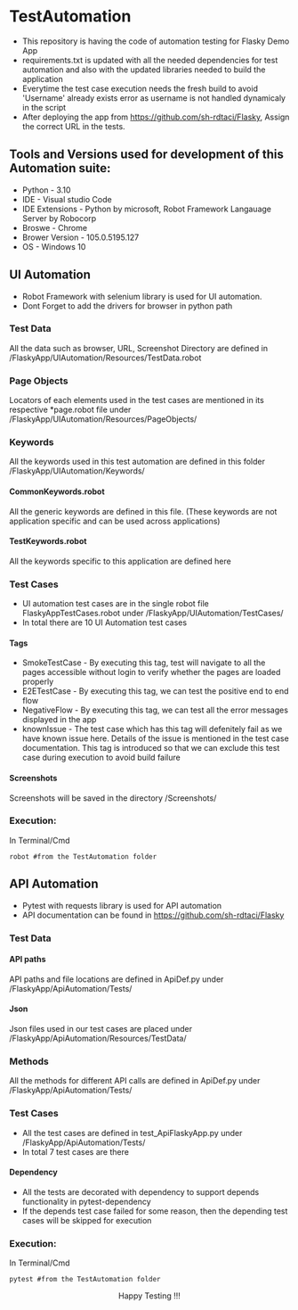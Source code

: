 # TestAutomation
- This repository is having the code of automation testing for Flasky Demo App
- requirements.txt is updated with all the needed dependencies for test automation and also with the updated libraries needed to build the application
- Everytime the test case execution needs the fresh build to avoid 'Username' already exists error as username is not handled dynamicaly in the script
- After deploying the app from https://github.com/sh-rdtaci/Flasky, Assign the correct URL in the tests.

## Tools and Versions used for development of this Automation suite:
- Python - 3.10
- IDE - Visual studio Code
- IDE Extensions - Python by microsoft, Robot Framework Langauage Server by Robocorp
- Broswe - Chrome
- Brower Version - 105.0.5195.127 
- OS - Windows 10

## UI Automation
- Robot Framework with selenium library is used for UI automation.
- Dont Forget to add the drivers for browser in python path

### Test Data
All the data such as browser, URL, Screenshot Directory are defined in /FlaskyApp/UIAutomation/Resources/TestData.robot
### Page Objects
Locators of each elements used in the test cases are mentioned in its respective *page.robot file under /FlaskyApp/UIAutomation/Resources/PageObjects/
### Keywords
All the keywords used in this test automation are defined in this folder /FlaskyApp/UIAutomation/Keywords/
#### CommonKeywords.robot
All the generic keywords are defined in this file. (These keywords are not application specific and can be used across applications)
#### TestKeywords.robot
All the keywords specific to this application are defined here 
### Test Cases
  - UI automation test cases are in the single robot file FlaskyAppTestCases.robot under /FlaskyApp/UIAutomation/TestCases/
  - In total there are 10 UI Automation test cases 
#### Tags
- SmokeTestCase - By executing this tag, test will navigate to all the pages accessible without login to verify whether the pages are loaded properly
- E2ETestCase - By executing this tag, we can test the positive end to end flow
- NegativeFlow - By executing this tag, we can test all the error messages displayed in the app
- knownIssue - The test case which has this tag will defenitely fail as we have known issue here. Details of the issue is mentioned in the test case documentation. This tag is introduced so that we can exclude this test case during execution to avoid build failure
#### Screenshots
Screenshots will be saved in the directory /Screenshots/

### Execution:
In Terminal/Cmd
```
robot #from the TestAutomation folder
```

## API Automation
- Pytest with requests library is used for API automation
- API documentation can be found in https://github.com/sh-rdtaci/Flasky
### Test Data
#### API paths
API paths and file locations are defined in ApiDef.py under /FlaskyApp/ApiAutomation/Tests/
#### Json
Json files used in our test cases are placed under /FlaskyApp/ApiAutomation/Resources/TestData/
### Methods
All the methods for different API calls are defined in ApiDef.py under /FlaskyApp/ApiAutomation/Tests/
### Test Cases
- All the test cases are defined in test_ApiFlaskyApp.py under /FlaskyApp/ApiAutomation/Tests/
- In total 7 test cases are there
#### Dependency
- All the tests are decorated with dependency to support depends functionality in pytest-dependency
- If the depends test case failed for some reason, then the depending test cases will be skipped for execution

### Execution:
In Terminal/Cmd
```
pytest #from the TestAutomation folder
```
<div align="center">Happy Testing !!! </div>
